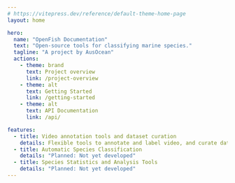 ```yaml
---
# https://vitepress.dev/reference/default-theme-home-page
layout: home

hero:
  name: "OpenFish Documentation"
  text: "Open-source tools for classifying marine species."
  tagline: "A project by AusOcean"
  actions:
    - theme: brand
      text: Project overview
      link: /project-overview
    - theme: alt
      text: Getting Started
      link: /getting-started
    - theme: alt
      text: API Documentation
      link: /api/

features:
  - title: Video annotation tools and dataset curation
    details: Flexible tools to annotate and label video, and curate data into a training datasets for computer vision techniques
  - title: Automatic Species Classification
    details: "Planned: Not yet developed"
  - title: Species Statistics and Analysis Tools 
    details: "Planned: Not yet developed"
---
```


